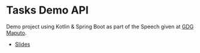# Tasks Demo API

Demo project using Kotlin & Spring Boot as part of the Speech given at [GDG Maputo](https://gdg.community.dev/events/details/google-gdg-maputo-presents-desenvolvimento-back-end-com-kotlin-e-spring-boot/).



* [Slides](https://speakerdeck.com/manuelernest0/desenvolvimento-back-end-com-kotlin-e-spring-boot)
